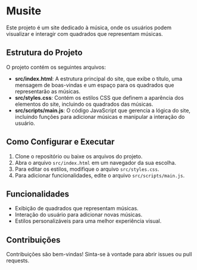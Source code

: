 # Musite

Este projeto é um site dedicado à música, onde os usuários podem visualizar e interagir com quadrados que representam músicas.

## Estrutura do Projeto

O projeto contém os seguintes arquivos:

- **src/index.html**: A estrutura principal do site, que exibe o título, uma mensagem de boas-vindas e um espaço para os quadrados que representarão as músicas.
- **src/styles.css**: Contém os estilos CSS que definem a aparência dos elementos do site, incluindo os quadrados das músicas.
- **src/scripts/main.js**: O código JavaScript que gerencia a lógica do site, incluindo funções para adicionar músicas e manipular a interação do usuário.

## Como Configurar e Executar

1. Clone o repositório ou baixe os arquivos do projeto.
2. Abra o arquivo `src/index.html` em um navegador da sua escolha.
3. Para editar os estilos, modifique o arquivo `src/styles.css`.
4. Para adicionar funcionalidades, edite o arquivo `src/scripts/main.js`.

## Funcionalidades

- Exibição de quadrados que representam músicas.
- Interação do usuário para adicionar novas músicas.
- Estilos personalizáveis para uma melhor experiência visual.

## Contribuições

Contribuições são bem-vindas! Sinta-se à vontade para abrir issues ou pull requests.
